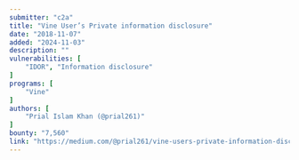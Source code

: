 ```yaml
---
submitter: "c2a"
title: "Vine User’s Private information disclosure"
date: "2018-11-07"
added: "2024-11-03"
description: ""
vulnerabilities: [
    "IDOR", "Information disclosure"
]
programs: [
    "Vine"
]
authors: [
    "Prial Islam Khan (@prial261)"
]
bounty: "7,560"
link: "https://medium.com/@prial261/vine-users-private-information-disclosure-f1c55a3abbb6"
---
```




